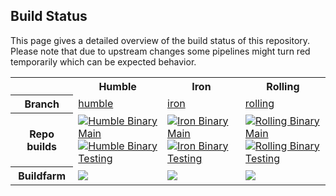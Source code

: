 ## Build Status

This page gives a detailed overview of the build status of this repository. Please note that due to
upstream changes some pipelines might turn red temporarily which can be expected behavior.

<table width="100%">
  <tr>
    <th></th>
    <th>Humble</th>
    <th>Iron</th>
    <th>Rolling</th>
  </tr>
  <tr>
    <th>Branch</th>
    <td><a href="https://github.com/UniversalRobots/Universal_Robots_ROS2_Description/tree/humble">humble</a></td>
    <td><a href="https://github.com/UniversalRobots/Universal_Robots_ROS2_Description/tree/iron">iron</a></td>
    <td><a href="https://github.com/UniversalRobots/Universal_Robots_ROS2_Description/tree/rolling">rolling</a></td>
  </tr>
  <tr>
    <th>Repo builds</th>
    <td>
      <a href="https://github.com/UniversalRobots/Universal_Robots_ROS2_Description/actions/workflows/humble-binary-main.yml?query=event%3Aschedule++">
         <img src="https://github.com/UniversalRobots/Universal_Robots_ROS2_Description/actions/workflows/humble-binary-main.yml/badge.svg?event=schedule"
              alt="Humble Binary Main"/>
      </a> <br />
      <a href="https://github.com/UniversalRobots/Universal_Robots_ROS2_Description/actions/workflows/humble-binary-testing.yml?query=event%3Aschedule++">
         <img src="https://github.com/UniversalRobots/Universal_Robots_ROS2_Description/actions/workflows/humble-binary-testing.yml/badge.svg?event=schedule"
              alt="Humble Binary Testing"/>
      </a> <br />
    </td>
    <td>
      <a href="https://github.com/UniversalRobots/Universal_Robots_ROS2_Description/actions/workflows/iron-binary-main.yml?query=event%3Aschedule++">
         <img src="https://github.com/UniversalRobots/Universal_Robots_ROS2_Description/actions/workflows/iron-binary-main.yml/badge.svg?event=schedule"
              alt="Iron Binary Main"/>
      </a> <br />
      <a href="https://github.com/UniversalRobots/Universal_Robots_ROS2_Description/actions/workflows/iron-binary-testing.yml?query=event%3Aschedule++">
         <img src="https://github.com/UniversalRobots/Universal_Robots_ROS2_Description/actions/workflows/iron-binary-testing.yml/badge.svg?event=schedule"
              alt="Iron Binary Testing"/>
      </a> <br />
    </td>
    <td>
      <a href="https://github.com/UniversalRobots/Universal_Robots_ROS2_Description/actions/workflows/rolling-binary-main.yml?query=event%3Aschedule++">
         <img src="https://github.com/UniversalRobots/Universal_Robots_ROS2_Description/actions/workflows/rolling-binary-main.yml/badge.svg?event=schedule"
              alt="Rolling Binary Main"/>
      </a> <br />
      <a href="https://github.com/UniversalRobots/Universal_Robots_ROS2_Description/actions/workflows/rolling-binary-testing.yml?query=event%3Aschedule++">
         <img src="https://github.com/UniversalRobots/Universal_Robots_ROS2_Description/actions/workflows/rolling-binary-testing.yml/badge.svg?event=schedule"
              alt="Rolling Binary Testing"/>
      </a> <br />
    </td>
  </tr>
  <tr>
    <th>Buildfarm</th>
    <td>
      <a href='https://build.ros2.org/job/Hbin_uJ64__robot_description__ubuntu_jammy_amd64__binary/'><img src='https://build.ros2.org/job/Hbin_uJ64__robot_description__ubuntu_jammy_amd64__binary/badge/icon?subject=uJ64_robot_description'></a>
    </td>
    <td>
      <a href='https://build.ros2.org/job/Ibin_uJ64__robot_description__ubuntu_jammy_amd64__binary/'><img src='https://build.ros2.org/job/Ibin_uJ64__robot_description__ubuntu_jammy_amd64__binary/badge/icon?subject=uJ64_robot_description'></a>
    </td>
    <td>
      <a href='https://build.ros2.org/job/Rbin_uJ64__robot_description__ubuntu_jammy_amd64__binary/'><img src='https://build.ros2.org/job/Rbin_uJ64__robot_description__ubuntu_jammy_amd64__binary/badge/icon?subject=uJ64_robot_description'></a>
    </td>
  </tr>
</table>
